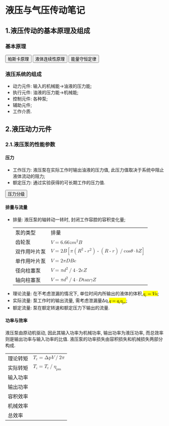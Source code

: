# 液压与气压传动笔记
<body>
	<h2>1.液压传动的基本原理及组成</h2>
	<h3>基本原理</h3>
		<button type="button" onclick="alert('施加于密封容器内平衡液体中的某一点的压力等值地传递到全部液体的各点.')">帕斯卡原理
		</button>
		<button type="button" onclick="alert('由于理想流体的不可压缩性, 而且流体不会穿过流管的壁, 即质量在运动过程中守恒.')">液体连续性原理
		</button>
		<button type="button" onclick="alert('一般表述为: 能量既不会凭空产生, 也不会凭空消失, 它只会从一种形式转化为另一种形式,或者从一个物体转移到其它物体, 而能量的总量保持不变. 也可以表述为: 一个系统的总能量的改变只能等于传入或者传出该系统的能量的多少. 总能量为系统的机械能、热能及除热能以外的任何内能形式的总和.')">能量守恒定律
		</button>
	<h3>液压系统的组成</h3>
		<ul>
			<li>动力元件: 输入的机械能->油液的压力能;</li>
			<li>执行元件: 油液的压力能->机械能;</li>
			<li>控制元件: 各种泵;</li>
			<li>辅助元件;</li>
			<li>工作介质.</li>
		</ul></body>
<body>
	<h2>2.液压动力元件</h2>
	<h3>2.1.液压泵的性能参数</h3>
	<h4>压力</h4>
		<ul>
			<li>工作压力: 液压泵在实际工作时输出油液的压力值, 此压力值取决于系统中阻止液体流动的阻力;</li>
			<li>额定压力: 通过实验获得的可长期工作的压力值.</li>
		</ul>
		<button type="button" onclick="alert('低压不超过2.5兆帕,<br />中压不超过8兆帕,<br />中高压不超过16兆帕,<br />高压不超过32兆帕<br />超高压超过32兆帕.')">压力分级
		</button>
	<h4>排量与流量</h4>
		<ul>
			<li>排量: 液压泵的轴转动一转时, 封闭工作容腔的容积变化量;
			<table>
			<tr><td>泵的类型</td><td>排量</td></tr>
			<tr><td>齿轮泵</td><td><math><mi>V</mi><mo>=</mo><mn>6.66</mn><mi>z</mi><msup><mi>m</mi><mn>2</mn></msup><mi>B</mi></math></td></tr>
			<tr><td>双作用叶片泵</td>
				<td><math>
					<mi>V</mi><mo>=</mo>
					<mn>2</mn><mi>B</mi>
					<mo>[</mo>
					<mi>&pi;</mi>
					<mo>(</mo><msup><mi>R</mi><mn>2</mn></msup><mo>-</mo><msup><mi>r</mi><mn>2</mn></msup><mo>)</mo>
					<mo>-</mo>
					<mo>(</mo><mi>R</mi><mo>-</mo><mi>r</mi><mo>)</mo><mo>/</mo><mi>cos</mi><mi>&theta;</mi><mo>&sdot;</mo><mi>b</mi><mi>Z</mi>
					<mo>]</mo>
					</math></td></tr>
			<tr><td>单作用叶片泵</td>
				<td><math>
					<mi>V</mi><mo>=</mo>
					<mn>2</mn><mi>&pi;</mi><mi>D</mi><mi>B</mi><mi>e</mi>
					</math></td></tr>
			<tr><td>径向柱塞泵</td>
				<td><math>
					<mi>V</mi><mo>=</mo>
					<mi>&pi;</mi><msup><mi>d</mi><mn>2</mn></msup><mo>/</mo><mn>4</mn>
					<mo>&sdot;</mo>
					<mn>2</mn><mi>e</mi><mi>Z</mi>
					</math></td></tr>
			<tr><td>轴向柱塞泵</td>
				<td><math>
					<mi>V</mi><mo>=</mo>
					<mi>&pi;</mi><msup><mi>d</mi><mn>2</mn></msup><mo>/</mo><mn>4</mn>
					<mo>&sdot;</mo>
					<mi>D</mi><mi>tan</mi><mi>&gamma;</mi><mi>Z</mi>
					</math></td></tr>
				</table></li>
		<li>理论流量: 在不考虑泄漏的情况下, 单位时间内所输出的液体的体积,<mark><math><msub><mi>q</mi><mi>t</mi></msub><mo>=</mo><mi>V</mi><mi>n</mi></math></mark>;</li>
		<li>实际流量: 泵工作时的输出流量, 需考虑泄漏量Δq,<mark><math><mi>q</mi><mo>=</mo><msub><mi>q</mi><mi>t</mi></msub><msub><mi>&eta;</mi><mi>pv</mi></msub></math></mark>;</li>
		<li>额定流量: 泵在额定转速和额定压力下输出的流量.</li>
	</ul>
	<h4>功率与效率</h4>
	<p>
	液压泵由原动机驱动, 因此其输入功率为机械功率, 输出功率为液压功率, 而总效率则是输出功率与输入功率的比值. 液压泵的功率损失由容积损失和机械损失两部分构成.
	</p>
	<table>
		<tr><td>理论转矩</td><td><math>
			<msub><mi>T</mi><mi>t</mi></msub><mo>=</mo><mi>&Delta;p</mi><mi>V</mi><mo>/</mo><mn>2</mn><mi>&pi;</mi>
			</math></td></tr>
		<tr><td>实际转矩</td><td><math>
			<msub><mi>T</mi><mi>i</mi></msub><mo>=</mo><msub><mi>T</mi><mi>t</mi></msub><mo>/</mo><msub><mi>&eta;</mi><mi>pm</mi></msub>
			</math></td></tr>
		<tr><td>输入功率</td><td></td></tr>
		<tr><td>输出功率</td><td></td></tr>
		<tr><td>容积效率</td><td></td></tr>
		<tr><td>机械效率</td><td></td></tr>
		<tr><td>总效率</td><td></td></tr>
	</table>
</body>
